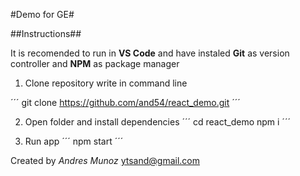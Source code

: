 #Demo for GE#

##Instructions##

It is recomended to run in **VS Code** and have instaled **Git** as version controller and **NPM** as package manager

1. Clone repository
write in command line

´´´
git clone https://github.com/and54/react_demo.git
´´´

2. Open folder and install dependencies
´´´
cd react_demo
npm i
´´´

3. Run app
´´´
npm start
´´´

Created by
*Andres Munoz*
ytsand@gmail.com